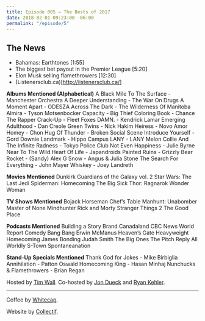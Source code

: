 ```yaml
---
title: Episode 005 – The Bests of 2017
date: 2018-02-01 09:23:00 -06:00
permalink: "/episode/5"
---
```


## The News
- Bahamas: Earthtones [1:55]
- The biggest bet payout in the Premier League [5:20]
- Elon Musk selling flamethrowers [12:30]
- (Listenersclub.ca)[http://listenersclub.ca/]

**Albums Mentioned (Alphabetical)**
A Black Mile To The Surface - Manchester Orchestra
A Deeper Understanding - The War On Drugs
A Moment Apart - ODESZA
Across The Dark - The Wilderness Of Manitoba
Almira - Tyson Motsenbocker
Capacity - Big Thief
Coloring Book - Chance The Rapper Crack-Up - Fleet Foxes
DAMN. - Kendrick Lamar
Emerging Adulthood - Dan Creole
Green Twins - Nick Hakim
Heiress - Novo Amor
Homey - Chon
Hug Of Thunder - Broken Social Scene
Introduce Yourself - Gord Downie
Landmark - Hippo Campus
LANY - LANY
Melon Collie And The Infinite Radness - Tokyo Police Club
Not Even Happiness - Julie Byrne
Near To The Wild Heart Of Life - Japandroids
Painted Ruins - Grizzly Bear
Rocket - (Sandy) Alex G
Snow - Angus & Julia Stone
The Search For Everything - John Mayer
Whiskey - Joey Landreth

**Movies Mentioned**
Dunkirk
Guardians of the Galaxy vol. 2
Star Wars: The Last Jedi
Spiderman: Homecoming
The Big Sick
Thor: Ragnarok
Wonder Woman

**TV Shows Mentioned**
Bojack Horseman
Chef’s Table
Manhunt: Unabomber
Master of None
Mindhunter
Rick and Morty
Stranger Things 2
The Good Place

**Podcasts Mentioned**
Building a Story Brand
Canadaland
CBC News World Report
Comedy Bang Bang
Erwin McManus
Heaven’s Gate
Heavyweight
Homecoming
James Bonding
Judah Smith
The Big Ones
The Pitch
Reply All
Worldly
S-Town
Spontaneanation

**Stand-Up Specials Mentioned**
Thank God for Jokes - Mike Birbiglia
Annihilation - Patton Oswald
Homecoming King - Hasan Minhaj
Nunchucks & Flamethrowers - Brian Regan

Hosted by [Tim Wall](https://twitter.com/timjosephwall). Co-hosted by [Jon Dueck](https://twitter.com/jondueck) and [Ryan Kehler](https://twitter.com/ryankehler).

---

Coffee by [Whitecap](http://drinkwhitecap.com/).

Website by [Collectif](http://collectif.co).
